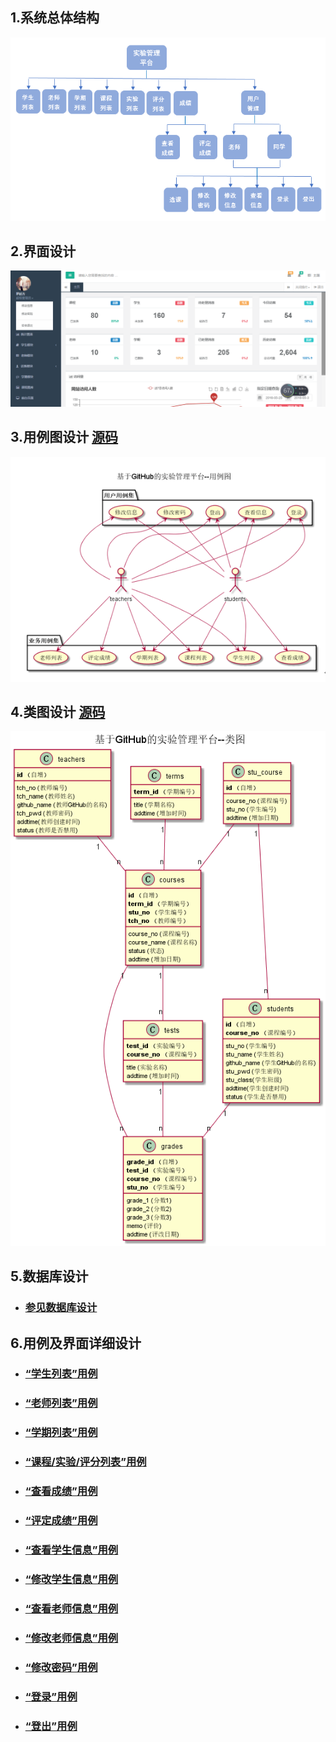 ## 1.系统总体结构
![](images/总体结构图.png)

## 2.界面设计
![](ui/登出-首页界面.png)

## 3.用例图设计 [源码](src/usercase.puml)
![](images/用例图.png)

## 4.类图设计 [源码](src/class.puml)
![](images/类图.png)

## 5.数据库设计
- ### [参见数据库设计](数据库设计.md)

## 6.用例及界面详细设计
- ### [“学生列表”用例](数据库设计.md)
- ### [“老师列表”用例](数据库设计.md)
- ### [“学期列表”用例](数据库设计.md)
- ### [“课程/实验/评分列表”用例](数据库设计.md)
- ### [“查看成绩”用例](数据库设计.md)
- ### [“评定成绩”用例](数据库设计.md)
- ### [“查看学生信息”用例](数据库设计.md)
- ### [“修改学生信息”用例](数据库设计.md)
- ### [“查看老师信息”用例](数据库设计.md)
- ### [“修改老师信息”用例](数据库设计.md)
- ### [“修改密码”用例](数据库设计.md)
- ### [“登录”用例](数据库设计.md)
- ### [“登出”用例](数据库设计.md)
